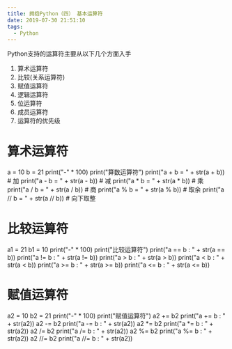 ```yaml
---
title: 拥抱Python（四） 基本运算符
date: 2019-07-30 21:51:10
tags:
  - Python
---
```


Python支持的运算符主要从以下几个方面入手
<!--more-->
1. 算术运算符
2. 比较(关系运算符)
3. 赋值运算符
4. 逻辑运算符
5. 位运算符
6. 成员运算符
7. 运算符的优先级

# 算术运算符

a = 10
b = 21
print("-" * 100)
print("算数运算符")
print("a + b = " + str(a + b))  # 加
print("a - b = " + str(a - b))  # 减
print("a * b = " + str(a * b))  # 乘
print("a / b = " + str(a / b))  # 商
print("a % b = " + str(a % b))  # 取余
print("a // b = " + str(a // b))  # 向下取整

# 比较运算符

a1 = 21
b1 = 10
print("-" * 100)
print("比较运算符")
print("a == b : " + str(a == b))
print("a != b : " + str(a != b))
print("a > b : " + str(a > b))
print("a < b : " + str(a < b))
print("a >= b : " + str(a >= b))
print("a <= b : " + str(a <= b))

# 赋值运算符

a2 = 10
b2 = 21
print("-" * 100)
print("赋值运算符")
a2 += b2
print("a += b : " + str(a2))
a2 -= b2
print("a -= b : " + str(a2))
a2 *= b2
print("a *= b : " + str(a2))
a2 /= b2
print("a /= b : " + str(a2))
a2 %= b2
print("a %= b : " + str(a2))
a2 //= b2
print("a //= b : " + str(a2))
